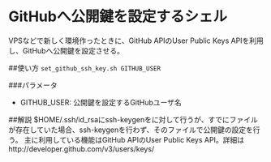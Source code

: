 # GitHubへ公開鍵を設定するシェル
VPSなどで新しく環境作ったときに、GitHub APIのUser Public Keys APIを利用し、GitHubへ公開鍵を設定させる。

##使い方
`set_github_ssh_key.sh GITHUB_USER`

###パラメータ
* GITHUB_USER: 公開鍵を設定するGitHubユーザ名

##解説
$HOME/.ssh/id_rsaにssh-keygenをに対して行うが、すでにファイルが存在していた場合、ssh-keygenを行わず、そのファイルで公開鍵の設定を行う。
主に利用している機能はGitHub APIのUser Public Keys API。詳細はhttp://developer.github.com/v3/users/keys/
